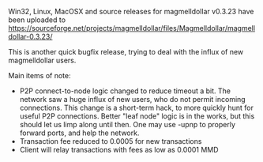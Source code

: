 Win32, Linux, MacOSX and source releases for magmelldollar v0.3.23 have been uploaded to
https://sourceforge.net/projects/magmelldollar/files/Magmelldollar/magmelldollar-0.3.23/

This is another quick bugfix release, trying to deal with the influx of new magmelldollar users.

Main items of note:

* P2P connect-to-node logic changed to reduce timeout a bit.  The network saw a huge influx of new users, who do not permit incoming connections.  This change is a short-term hack, to more quickly hunt for useful P2P connections.  Better "leaf node" logic is in the works, but this should let us limp along until then.  One may use -upnp to properly forward ports, and help the network.
* Transaction fee reduced to 0.0005 for new transactions
* Client will relay transactions with fees as low as 0.0001 MMD
